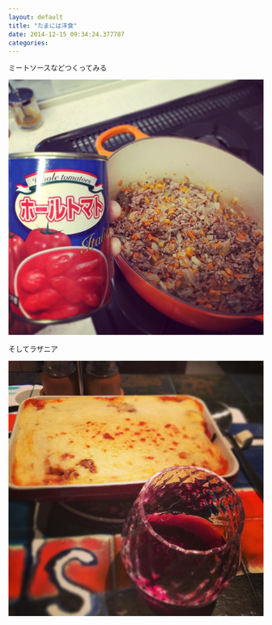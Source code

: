 ```yaml
---
layout: default
title: "たまには洋食"
date: 2014-12-15 09:34:24.377787
categories: 
---
```


ミートソースなどつくってみる

![ミートソース](/assets/images/201412/10818119_685045031610589_1744029032_n.jpg)

そしてラザニア

![ラザニア](/assets/images/201412/10838473_849736231743183_907991987_n.jpg)


